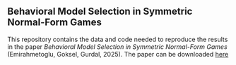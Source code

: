 ## Behavioral Model Selection in Symmetric Normal-Form Games

This repository contains the data and code needed to reproduce the results in the paper *Behavioral Model Selection in Symmetric Normal-Form Games* (Emirahmetoglu, Goksel, Gurdal, 2025). The paper can be downloaded [here](https://papers.ssrn.com/sol3/papers.cfm?abstract_id=5204145)
